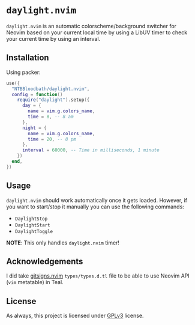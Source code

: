 # `daylight.nvim`

`daylight.nvim` is an automatic colorscheme/background switcher for Neovim based on your current local time by using a
LibUV timer to check your current time by using an interval.


## Installation

Using packer:
```lua
use({
  "NTBBloodbath/daylight.nvim",
  config = function()
    require("daylight").setup({
      day = {
        name = vim.g.colors_name,
        time = 8, -- 8 am
      },
      night = {
        name = vim.g.colors_name,
        time = 20, -- 8 pm
      },
      interval = 60000, -- Time in milliseconds, 1 minute
    })
  end,
})
```


## Usage

`daylight.nvim` should work automatically once it gets loaded. However, if you want to start/stop it manually you can
use the following commands:
- `DaylightStop`
- `DaylightStart`
- `DaylightToggle`

**NOTE**: This only handles `daylight.nvim` timer!


## Acknowledgements

I did take [gitsigns.nvim](https://github.com/lewis6991/gitsigns.nvim) `types/types.d.tl` file to be able to use
Neovim API (`vim` metatable) in Teal.


## License

As always, this project is licensed under [GPLv3](./LICENSE) license.